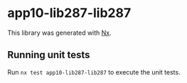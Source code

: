 # app10-lib287-lib287

This library was generated with [Nx](https://nx.dev).

## Running unit tests

Run `nx test app10-lib287-lib287` to execute the unit tests.
